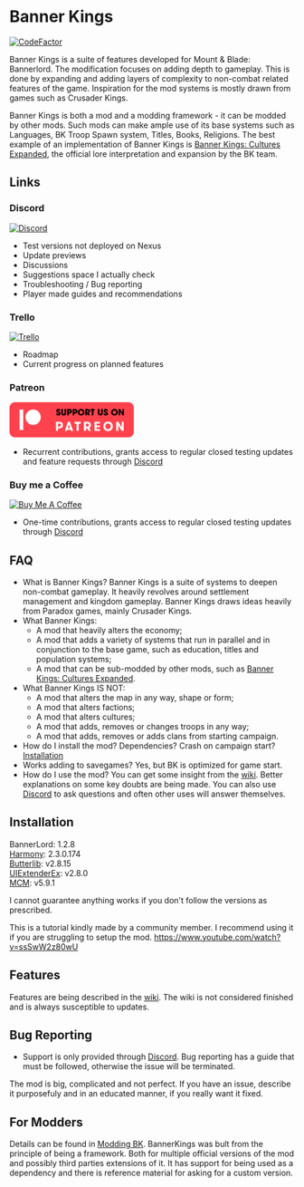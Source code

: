 # Banner Kings

[![CodeFactor](https://www.codefactor.io/repository/github/r-vaccari/bannerlord-banner-kings/badge)](https://www.codefactor.io/repository/github/r-vaccari/bannerlord-banner-kings)



Banner Kings is a suite of features developed for Mount & Blade: Bannerlord. The modification focuses on adding depth to gameplay. This is done by expanding and adding layers of complexity to non-combat related features of the game. Inspiration for the mod systems is mostly drawn from games such as Crusader Kings.   

Banner Kings is both a mod and a modding framework - it can be modded by other mods. Such mods can make ample use of its base systems such as Languages, BK Troop Spawn system, Titles, Books, Religions. The best example of an implementation of Banner Kings is [Banner Kings: Cultures Expanded](https://github.com/R-Vaccari/BannerKings.CulturesExpanded), the official lore interpretation and expansion by the BK team.


## Links
### Discord
<a href="https://discord.gg/z7DS5R46wC" target="_blank"><img src="https://i.imgur.com/xsWPvks.png" alt="Discord" width="220px"></a>
- Test versions not deployed on Nexus
- Update previews
- Discussions
- Suggestions space I actually check
- Troubleshooting / Bug reporting
- Player made guides and recommendations

### Trello
<a href="https://trello.com/b/feKPhEox/banner-kings" target="_blank"><img src="https://logos-download.com/wp-content/uploads/2016/06/Trello_logo.png" alt="Trello" width="240px" height="70px"></a>
- Roadmap
- Current progress on planned features   

### Patreon
<a href="https://www.patreon.com/BasilevsModding" target="_blank"><img src="BannerKings/patreon.png" alt="Patreon" width="220px"></a>
- Recurrent contributions, grants access to regular closed testing updates and feature requests through [Discord](https://discord.gg/z7DS5R46wC)   


### Buy me a Coffee
<a href="https://www.buymeacoffee.com/basilevsmodding" target="_blank"><img src="https://cdn.buymeacoffee.com/buttons/v2/arial-red.png" alt="Buy Me A Coffee" width="220px"></a> 
- One-time contributions, grants access to regular closed testing updates through [Discord](https://discord.gg/z7DS5R46wC)    



## FAQ
- What is Banner Kings? Banner Kings is a suite of systems to deepen non-combat gameplay. It heavily revolves around settlement management and kingdom gameplay. Banner Kings draws ideas heavily from Paradox games, mainly Crusader Kings.
- What Banner Kings:
  - A mod that heavily alters the economy;
  - A mod that adds a variety of systems that run in parallel and in conjunction to the base game, such as education, titles and population systems;
  - A mod that can be sub-modded by other mods, such as [Banner Kings: Cultures Expanded](https://github.com/R-Vaccari/BannerKings.CulturesExpanded).
- What Banner Kings IS NOT:
  - A mod that alters the map in any way, shape or form;
  - A mod that alters factions;
  - A mod that alters cultures;
  - A mod that adds, removes or changes troops in any way;
  - A mod that adds, removes or adds clans from starting campaign.
- How do I install the mod? Dependencies? Crash on campaign start? [Installation](https://github.com/R-Vaccari/bannerlord-banner-kings/edit/main/README.md#installation)
- Works adding to savegames? Yes, but BK is optimized for game start.
- How do I use the mod? You can get some insight from the [wiki](https://github.com/R-Vaccari/bannerlord-banner-kings/wiki). Better explanations on some key doubts are being made. You can also use [Discord](https://discord.gg/z7DS5R46wC) to ask questions and often other uses will answer themselves.

## Installation
BannerLord: 1.2.8   
[Harmony](https://www.nexusmods.com/mountandblade2bannerlord/mods/2006): 2.3.0.174   
[Butterlib](https://www.nexusmods.com/mountandblade2bannerlord/mods/2018): v2.8.15   
[UIExtenderEx](https://www.nexusmods.com/mountandblade2bannerlord/mods/2102): v2.8.0   
[MCM](https://www.nexusmods.com/mountandblade2bannerlord/mods/612): v5.9.1   

I cannot guarantee anything works if you don't follow the versions as prescribed.

This is a tutorial kindly made by a community member. I recommend using it if you are struggling to setup the mod.
https://www.youtube.com/watch?v=ssSwW2z80wU

## Features
Features are being described in the [wiki](https://github.com/R-Vaccari/bannerlord-banner-kings/wiki). The wiki is not considered finished and is always susceptible to updates.


## Bug Reporting
- Support is only provided through [Discord](https://discord.gg/z7DS5R46wC). Bug reporting has a guide that must be followed, otherwise the issue will be terminated.

The mod is big, complicated and not perfect. If you have an issue, describe it purposefuly and in an educated manner, if you really want it fixed.


## For Modders
Details can be found in [Modding BK](https://github.com/R-Vaccari/bannerlord-banner-kings/wiki/Modding-BK).
BannerKings was bult from the principle of being a framework. Both for multiple official versions of the mod and possibly third parties extensions of it.
It has support for being used as a dependency and there is reference material for asking for a custom version.


